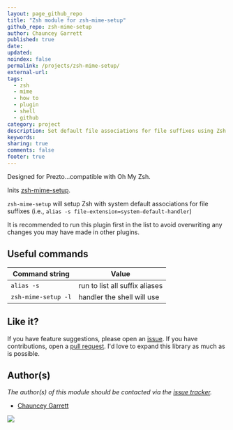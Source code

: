 ```yaml
---
layout: page_github_repo
title: "Zsh module for zsh-mime-setup"
github_repo: zsh-mime-setup
author: Chauncey Garrett
published: true
date:
updated:
noindex: false
permalink: /projects/zsh-mime-setup/
external-url:
tags:
  - zsh
  - mime
  - how to
  - plugin
  - shell
  - github
category: project
description: Set default file associations for file suffixes using Zsh.
keywords:
sharing: true
comments: false
footer: true
---
```



Designed for Prezto...compatible with Oh My Zsh.

Inits [zsh-mime-setup](http://www.opensource.apple.com/source/zsh/zsh-48/zsh/Functions/MIME/zsh-mime-setup).

`zsh-mime-setup` will setup Zsh with system default associations for file suffixes (i.e., `alias -s file-extension=system-default-handler`)

It is recommended to run this plugin first in the list to avoid overwriting any changes you may have made in other plugins.

## Useful commands

| Command string      | Value
| --------------      | -----
| `alias -s`          | run to list all suffix aliases
| `zsh-mime-setup -l` | handler the shell will use

## Like it?

If you have feature suggestions, please open an [issue](https://github.com/chauncey-garrett/zsh-mime-setup/issues "chauncey-garrett/zsh-mime-setup/issues"). If you have contributions, open a [pull request](https://github.com/chauncey-garrett/zsh-mime-setup/pulls "chauncey-garrett/zsh-mime-setup/pulls"). I'd love to expand this library as much as is possible.

## Author(s)

*The author(s) of this module should be contacted via the [issue tracker](https://github.com/chauncey-garrett/zsh-mime-setup/issues "chauncey-garrett/zsh-mime-setup/issues").*

  - [Chauncey Garrett](https://github.com/chauncey-garrett "chauncey-garrett")

[![]({{page.url}}img/tip.gif)](http://chauncey.io/reader-support/)
